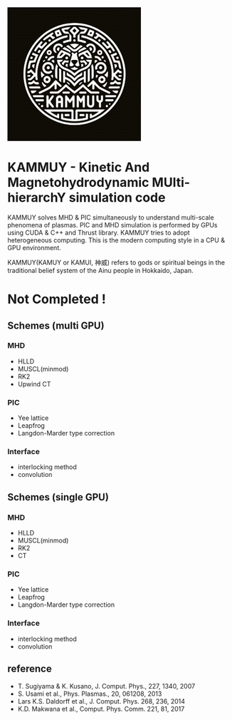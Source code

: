 <img src="./figures/KAMMUY_logo.jpg" alt="KAMMUY logo" width="300"/>

# KAMMUY - Kinetic And Magnetohydrodynamic MUlti-hierarchY simulation code

KAMMUY solves MHD & PIC simultaneously to understand multi-scale phenomena of plasmas.
PIC and MHD simulation is performed by GPUs using CUDA & C++ and Thrust library.
KAMMUY tries to adopt heterogeneous computing.
This is the modern computing style in a CPU & GPU environment.

KAMMUY(KAMUY or KAMUI, 神威) refers to gods or spiritual beings in the traditional belief system of the Ainu people in Hokkaido, Japan.

# Not Completed !


## Schemes (multi GPU)

### MHD
- HLLD
- MUSCL(minmod)
- RK2
- Upwind CT

### PIC
- Yee lattice
- Leapfrog
- Langdon-Marder type correction

### Interface
- interlocking method
- convolution
  

## Schemes (single GPU)

### MHD
- HLLD
- MUSCL(minmod)
- RK2
- CT

### PIC
- Yee lattice
- Leapfrog
- Langdon-Marder type correction

### Interface
- interlocking method
- convolution

## reference

- T. Sugiyama & K. Kusano, J. Comput. Phys., 227, 1340, 2007
- S. Usami et al., Phys. Plasmas., 20, 061208, 2013
- Lars K.S. Daldorff et al., J. Comput. Phys. 268, 236, 2014
- K.D. Makwana et al., Comput. Phys. Comm. 221, 81, 2017
